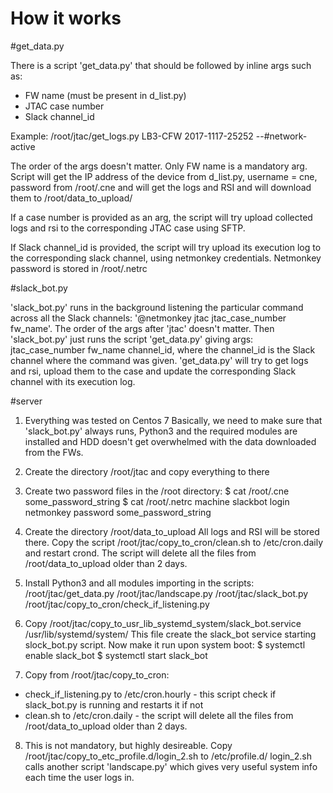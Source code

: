 # How it works
#get_data.py

There is a script 'get_data.py' that should be followed by inline args such as:
- FW name (must be present in d_list.py)
- JTAC case number
- Slack channel_id

Example:
/root/jtac/get_logs.py LB3-CFW 2017-1117-25252 --#network-active

The order of the args doesn't matter. Only FW name is a mandatory arg. Script will get the IP address of the device from d_list.py, username = cne, password from /root/.cne and will get the logs and RSI and will download them to /root/data_to_upload/<FW name>

If a case number is provided as an arg, the script will try upload collected logs and rsi to the corresponding JTAC case using SFTP.

If Slack channel_id is provided, the script will try upload its execution log to the corresponding slack channel, using netmonkey credentials. Netmonkey password is stored in /root/.netrc

#slack_bot.py

'slack_bot.py' runs in the background listening the particular command across all the Slack channels: '@netmonkey jtac jtac_case_number fw_name'. The order of the args after 'jtac' doesn't matter.
Then 'slack_bot.py' just runs the script 'get_data.py' giving args: jtac_case_number fw_name channel_id, where the channel_id is the Slack channel where the command was given. 'get_data.py' will try to get logs and rsi, upload them to the case and update the corresponding Slack channel with its execution log.

#server

1) Everything was tested on Centos 7
Basically, we need to make sure that 'slack_bot.py' always runs, Python3 and the required modules are installed and HDD doesn't get overwhelmed with the data downloaded from the FWs.

2) Create the directory /root/jtac and copy everything to there

3) Create two password files in the /root directory:
$ cat /root/.cne
some_password_string
$ cat /root/.netrc
machine slackbot login netmonkey password some_password_string

4) Create the directory /root/data_to_upload
All logs and RSI will be stored there.
Copy the script /root/jtac/copy_to_cron/clean.sh to /etc/cron.daily and restart crond. The script will delete all the files from /root/data_to_upload older than 2 days.

5) Install Python3 and all modules importing in the scripts:
/root/jtac/get_data.py
/root/jtac/landscape.py
/root/jtac/slack_bot.py
/root/jtac/copy_to_cron/check_if_listening.py

6) Copy /root/jtac/copy_to_usr_lib_systemd_system/slack_bot.service /usr/lib/systemd/system/
This file create the slack_bot service starting slock_bot.py script. Now make it run upon system boot:
$ systemctl enable slack_bot
$ systemctl start slack_bot

7) Copy from /root/jtac/copy_to_cron:
- check_if_listening.py to /etc/cron.hourly - this script check if slack_bot.py is running and restarts it if not
- clean.sh to /etc/cron.daily - the script will delete all the files from /root/data_to_upload older than 2 days.

8) This is not mandatory, but highly desireable. Copy /root/jtac/copy_to_etc_profile.d/login_2.sh to /etc/profile.d/
login_2.sh calls another script 'landscape.py' which gives very useful system info each time the user logs in. 
